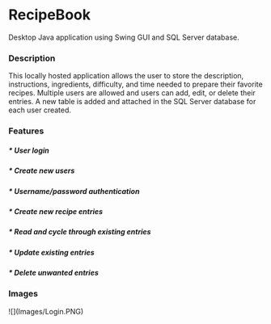 # RecipeBook
Desktop Java application using Swing GUI and SQL Server database.

<h3>
Description
</h3>
This locally hosted application allows the user to store the description, instructions, ingredients, difficulty, and
time needed to prepare their favorite recipes. Multiple users are allowed and users can add, edit, or delete their entries. A new 
table is added and attached in the SQL Server database for each user created.
<br>
<h3>
Features
</h3>
<h5>* User login</h5>
<h5>* Create new users</h5>
<h5>* Username/password authentication</h5>
<h5>* Create new recipe entries</h5>
<h5>* Read and cycle through existing entries</h5>
<h5>* Update existing entries</h5>
<h5>* Delete unwanted entries</h5>
<h3>Images</h3>
![](Images/Login.PNG)

